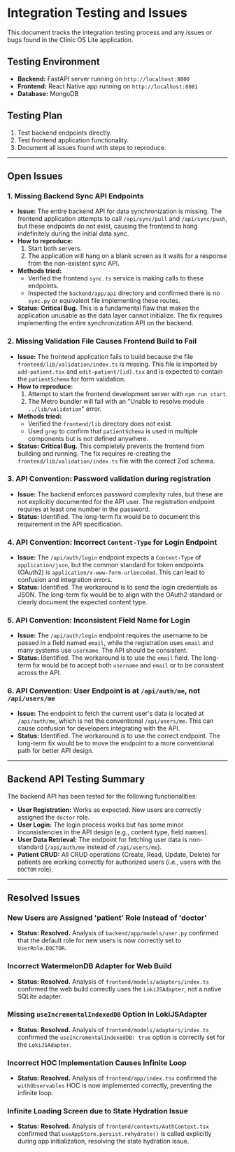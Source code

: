 # Integration Testing and Issues

This document tracks the integration testing process and any issues or bugs found in the Clinic OS Lite application.

## Testing Environment
- **Backend:** FastAPI server running on `http://localhost:8000`
- **Frontend:** React Native app running on `http://localhost:8081`
- **Database:** MongoDB

## Testing Plan
1. Test backend endpoints directly.
2. Test frontend application functionality.
3. Document all issues found with steps to reproduce.

---

## Open Issues

### 1. Missing Backend Sync API Endpoints
- **Issue:** The entire backend API for data synchronization is missing. The frontend application attempts to call `/api/sync/pull` and `/api/sync/push`, but these endpoints do not exist, causing the frontend to hang indefinitely during the initial data sync.
- **How to reproduce:**
  1. Start both servers.
  2. The application will hang on a blank screen as it waits for a response from the non-existent sync API.
- **Methods tried:**
  - Verified the frontend `sync.ts` service is making calls to these endpoints.
  - Inspected the `backend/app/api` directory and confirmed there is no `sync.py` or equivalent file implementing these routes.
- **Status:** **Critical Bug.** This is a fundamental flaw that makes the application unusable as the data layer cannot initialize. The fix requires implementing the entire synchronization API on the backend.

### 2. Missing Validation File Causes Frontend Build to Fail
- **Issue:** The frontend application fails to build because the file `frontend/lib/validation/index.ts` is missing. This file is imported by `add-patient.tsx` and `edit-patient/[id].tsx` and is expected to contain the `patientSchema` for form validation.
- **How to reproduce:**
  1. Attempt to start the frontend development server with `npm run start`.
  2. The Metro bundler will fail with an "Unable to resolve module `../lib/validation`" error.
- **Methods tried:**
  - Verified the `frontend/lib` directory does not exist.
  - Used `grep` to confirm that `patientSchema` is used in multiple components but is not defined anywhere.
- **Status:** **Critical Bug.** This completely prevents the frontend from building and running. The fix requires re-creating the `frontend/lib/validation/index.ts` file with the correct Zod schema.

### 3. API Convention: Password validation during registration
- **Issue:** The backend enforces password complexity rules, but these are not explicitly documented for the API user. The registration endpoint requires at least one number in the password.
- **Status:** Identified. The long-term fix would be to document this requirement in the API specification.

### 4. API Convention: Incorrect `Content-Type` for Login Endpoint
- **Issue:** The `/api/auth/login` endpoint expects a `Content-Type` of `application/json`, but the common standard for token endpoints (OAuth2) is `application/x-www-form-urlencoded`. This can lead to confusion and integration errors.
- **Status:** Identified. The workaround is to send the login credentials as JSON. The long-term fix would be to align with the OAuth2 standard or clearly document the expected content type.

### 5. API Convention: Inconsistent Field Name for Login
- **Issue:** The `/api/auth/login` endpoint requires the username to be passed in a field named `email`, while the registration uses `email` and many systems use `username`. The API should be consistent.
- **Status:** Identified. The workaround is to use the `email` field. The long-term fix would be to accept both `username` and `email` or to be consistent across the API.

### 6. API Convention: User Endpoint is at `/api/auth/me`, not `/api/users/me`
- **Issue:** The endpoint to fetch the current user's data is located at `/api/auth/me`, which is not the conventional `/api/users/me`. This can cause confusion for developers integrating with the API.
- **Status:** Identified. The workaround is to use the correct endpoint. The long-term fix would be to move the endpoint to a more conventional path for better API design.

---

## Backend API Testing Summary
The backend API has been tested for the following functionalities:
- **User Registration:** Works as expected. New users are correctly assigned the `doctor` role.
- **User Login:** The login process works but has some minor inconsistencies in the API design (e.g., content type, field names).
- **User Data Retrieval:** The endpoint for fetching user data is non-standard (`/api/auth/me` instead of `/api/users/me`).
- **Patient CRUD:** All CRUD operations (Create, Read, Update, Delete) for patients are working correctly for authorized users (i.e., users with the `DOCTOR` role).

---

## Resolved Issues

### New Users are Assigned 'patient' Role Instead of 'doctor'
- **Status:** **Resolved.** Analysis of `backend/app/models/user.py` confirmed that the default role for new users is now correctly set to `UserRole.DOCTOR`.

### Incorrect WatermelonDB Adapter for Web Build
- **Status:** **Resolved.** Analysis of `frontend/models/adapters/index.ts` confirmed the web build correctly uses the `LokiJSAdapter`, not a native SQLite adapter.

### Missing `useIncrementalIndexedDB` Option in LokiJSAdapter
- **Status:** **Resolved.** Analysis of `frontend/models/adapters/index.ts` confirmed the `useIncrementalIndexedDB: true` option is correctly set for the `LokiJSAdapter`.

### Incorrect HOC Implementation Causes Infinite Loop
- **Status:** **Resolved.** Analysis of `frontend/app/index.tsx` confirmed the `withObservables` HOC is now implemented correctly, preventing the infinite loop.

### Infinite Loading Screen due to State Hydration Issue
- **Status:** **Resolved.** Analysis of `frontend/contexts/AuthContext.tsx` confirmed that `useAppStore.persist.rehydrate()` is called explicitly during app initialization, resolving the state hydration issue.